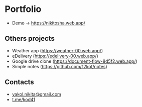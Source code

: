 # Portfolio
+ Demo -> https://nikitosha.web.app/

## Others projects
+ Weather app (https://weather-00.web.app/)
+ eDelivery (https://edelivery-00.web.app/)
+ Google drive clone (https://document-flow-8d5f2.web.app/)
+ Simple notes (https://github.com/12kot/notes)

## Contacts
+ yakol.nikita@gmail.com
+ [t.me/kod41](https://t.me/kod41)
